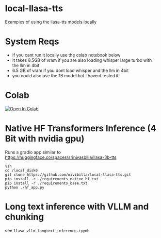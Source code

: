 # local-llasa-tts
Examples of using the llasa-tts models locally

# System Reqs
- If you cant run it locally use the colab notebook below
- It takes 8.5GB of vram if you are also loading whisper large turbo with the llm in 4bit
- 6.5 GB of vram if you dont load whisper and the llm in 4bit
- you could also use the 1B model but I havent tested it.

# Colab
<a href="https://colab.research.google.com/github/nivibilla/local-llasa-tts/blob/main/colab_notebook_4bit.ipynb" target="_parent"><img src="https://colab.research.google.com/assets/colab-badge.svg" alt="Open In Colab"/></a>

# Native HF Transformers Inference (4 Bit with nvidia gpu)
Runs a gradio app similar to https://huggingface.co/spaces/srinivasbilla/llasa-3b-tts
```
%sh
cd /local_disk0
git clone https://github.com/nivibilla/local-llasa-tts.git
pip install -r ./requirements_native_hf.txt
pip install -r ./requirements_base.txt
python ./hf_app.py
```

# Long text inference with VLLM and chunking
see `llasa_vllm_longtext_inference.ipynb`


